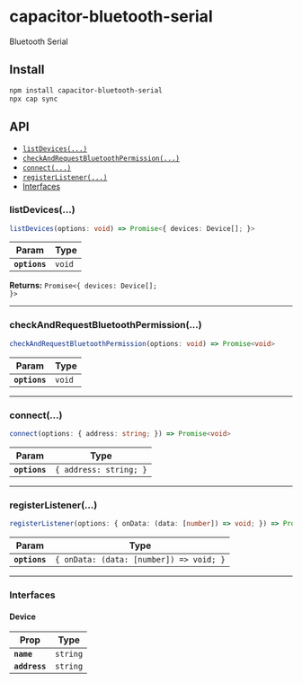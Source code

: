 # capacitor-bluetooth-serial

Bluetooth Serial

## Install

```bash
npm install capacitor-bluetooth-serial
npx cap sync
```

## API

<docgen-index>

* [`listDevices(...)`](#listdevices)
* [`checkAndRequestBluetoothPermission(...)`](#checkandrequestbluetoothpermission)
* [`connect(...)`](#connect)
* [`registerListener(...)`](#registerlistener)
* [Interfaces](#interfaces)

</docgen-index>

<docgen-api>
<!--Update the source file JSDoc comments and rerun docgen to update the docs below-->

### listDevices(...)

```typescript
listDevices(options: void) => Promise<{ devices: Device[]; }>
```

| Param         | Type              |
| ------------- | ----------------- |
| **`options`** | <code>void</code> |

**Returns:** <code>Promise&lt;{ devices: Device[]; }&gt;</code>

--------------------


### checkAndRequestBluetoothPermission(...)

```typescript
checkAndRequestBluetoothPermission(options: void) => Promise<void>
```

| Param         | Type              |
| ------------- | ----------------- |
| **`options`** | <code>void</code> |

--------------------


### connect(...)

```typescript
connect(options: { address: string; }) => Promise<void>
```

| Param         | Type                              |
| ------------- | --------------------------------- |
| **`options`** | <code>{ address: string; }</code> |

--------------------


### registerListener(...)

```typescript
registerListener(options: { onData: (data: [number]) => void; }) => Promise<void>
```

| Param         | Type                                                  |
| ------------- | ----------------------------------------------------- |
| **`options`** | <code>{ onData: (data: [number]) =&gt; void; }</code> |

--------------------


### Interfaces


#### Device

| Prop          | Type                |
| ------------- | ------------------- |
| **`name`**    | <code>string</code> |
| **`address`** | <code>string</code> |

</docgen-api>
